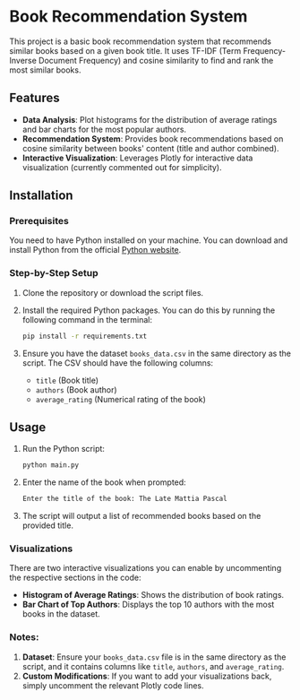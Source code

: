 # Book Recommendation System

This project is a basic book recommendation system that recommends similar books based on a given book title. It uses TF-IDF (Term Frequency-Inverse Document Frequency) and cosine similarity to find and rank the most similar books.

## Features

- **Data Analysis**: Plot histograms for the distribution of average ratings and bar charts for the most popular authors.
- **Recommendation System**: Provides book recommendations based on cosine similarity between books' content (title and author combined).
- **Interactive Visualization**: Leverages Plotly for interactive data visualization (currently commented out for simplicity).

## Installation

### Prerequisites

You need to have Python installed on your machine. You can download and install Python from the official [Python website](https://www.python.org/).

### Step-by-Step Setup

1. Clone the repository or download the script files.
   
2. Install the required Python packages. You can do this by running the following command in the terminal:

   ```bash
   pip install -r requirements.txt
   ```

3. Ensure you have the dataset `books_data.csv` in the same directory as the script. The CSV should have the following columns: 
   - `title` (Book title)
   - `authors` (Book author)
   - `average_rating` (Numerical rating of the book)

## Usage

1. Run the Python script:

   ```bash
   python main.py
   ```

2. Enter the name of the book when prompted:

   ```bash
   Enter the title of the book: The Late Mattia Pascal
   ```

3. The script will output a list of recommended books based on the provided title.

### Visualizations

There are two interactive visualizations you can enable by uncommenting the respective sections in the code:
- **Histogram of Average Ratings**: Shows the distribution of book ratings.
- **Bar Chart of Top Authors**: Displays the top 10 authors with the most books in the dataset.


### Notes:
1. **Dataset**: Ensure your `books_data.csv` file is in the same directory as the script, and it contains columns like `title`, `authors`, and `average_rating`.
2. **Custom Modifications**: If you want to add your visualizations back, simply uncomment the relevant Plotly code lines.
